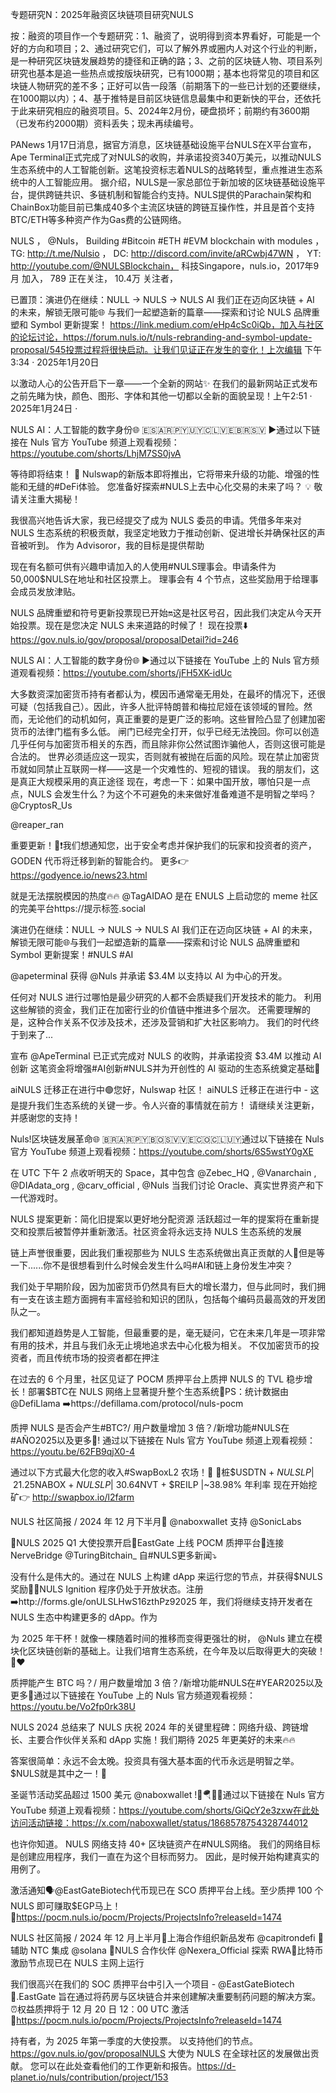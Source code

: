 专题研究N：2025年融资区块链项目研究NULS

按：融资的项目作一个专题研究：1、融资了，说明得到资本界看好，可能是一个好的方向和项目；2、通过研究它们，可以了解外界或圈内人对这个行业的判断，是一种研究区块链发展趋势的捷径和正确的路；3、之前的区块链人物、项目系列研究也基本是追一些热点或按版块研究，已有1000期；基本也将常见的项目和区块链人物研究的差不多；正好可以告一段落（前期落下的一些已计划的还要继续，在1000期以内）；4、基于推特是目前区块链信息最集中和更新快的平台，还依托于此来研究相应的融资项目。5、2024年2月份，硬盘损坏；前期约有3600期（已发布约2000期）资料丢失；现未再续编号。

PANews 1月17日消息，据官方消息，区块链基础设施平台NULS在X平台宣布，Ape Terminal正式完成了对NULS的收购，并承诺投资340万美元，以推动NULS生态系统中的人工智能创新。这笔投资标志着NULS的战略转型，重点推进生态系统中的人工智能应用。
据介绍，NULS是一家总部位于新加坡的区块链基础设施平台，提供跨链共识、多链机制和智能合约支持。NULS提供的Parachain架构和ChainBox功能目前已集成40多个主流区块链的跨链互操作性，并且是首个支持BTC/ETH等多种资产作为Gas费的公链网络。

NULS
，
@Nuls，
Building #Bitcoin #ETH #EVM blockchain with modules
，
TG: http://t.me/Nulsio ，
DC: http://discord.com/invite/aRCwbj47WN ，
YT: http://youtube.com/@NULSBlockchain，
科技Singapore，nuls.io，2017年9月 加入，
789 正在关注，
10.4万 关注者，


已置顶：演进仍在继续：NULL → NULS → NULS AI
我们正在迈向区块链 + AI 的未来，解锁无限可能🌐 与我们一起塑造新的篇章——探索和讨论 NULS 品牌重塑和 Symbol 更新提案！ 
https://link.medium.com/eHp4cSc0iQb，加入与社区的论坛讨论，https://forum.nuls.io/t/nuls-rebranding-and-symbol-update-proposal/545投票过程将很快启动。让我们见证正在发生的变化！上次编辑
下午3:34 · 2025年1月20日

以激动人心的公告开启下一章——一个全新的网站✨
在我们的最新网站正式发布之前先睹为快，颜色、图形、字体和其他一切都以全新的面貌呈现！上午2:51 · 2025年1月24日
·

NULS AI：人工智能的数字身份🌐
🇪🇸🇦🇷🇵🇾🇺🇾🇨🇱🇻🇪🇧🇷🇸🇻
▶️通过以下链接在 Nuls 官方 YouTube 频道上观看视频：https://youtube.com/shorts/LhjM7SS0jvA

等待即将结束！ 🚀
Nulswap的新版本即将推出，它将带来升级的功能、增强的性能和无缝的#DeFi体验。
您准备好探索#NULS上去中心化交易的未来了吗？ 💡
敬请关注重大揭秘！

我很高兴地告诉大家，我已经提交了成为 NULS 委员的申请。凭借多年来对 NULS 生态系统的积极贡献，我坚定地致力于推动创新、促进增长并确保社区的声音被听到。
作为 Advisoror，我的目标是提供帮助

现在有名额可供有兴趣申请加入的人使用#NULS理事会。申请条件为 50,000$NULS在地址和社区投票上。
理事会有 4 个节点，这些奖励用于给理事会成员发放津贴。

NULS 品牌重塑和符号更新投票现已开始🔛这是社区号召，因此我们决定从今天开始投票。现在是您决定 NULS 未来道路的时候了！
现在投票⬇️
https://gov.nuls.io/gov/proposal/proposalDetail?id=246

NULS AI：人工智能的数字身份🌐
▶️通过以下链接在 YouTube 上的 Nuls 官方频道观看视频：https://youtube.com/shorts/jFH5XK-idUc

大多数资深加密货币持有者都认为，模因币通常毫无用处，在最坏的情况下，还很可疑（包括我自己）。因此，许多人批评特朗普和梅拉尼娅在该领域的冒险。然而，无论他们的动机如何，真正重要的是更广泛的影响。这些冒险凸显了创建加密货币的法律门槛有多么低。
闸门已经完全打开，似乎已经无法挽回。你可以创造几乎任何与加密货币相关的东西，而且除非你公然试图诈骗他人，否则这很可能是合法的。
世界必须适应这一现实，否则就有被抛在后面的风险。现在禁止加密货币就如同禁止互联网一样——这是一个灾难性的、短视的错误。
我的朋友们，这是真正大规模采用的真正途径
现在，考虑一下：如果中国开放，哪怕只是一点点，NULS 会发生什么？为这个不可避免的未来做好准备难道不是明智之举吗？
@CryptosR_Us
  
@reaper_ran

重要更新！📣❗️我们想通知您，出于安全考虑并保护我们的玩家和投资者的资产，GODEN 代币将迁移到新的智能合约。
更多👉 https://godyence.io/news23.html

就是无法摆脱模因的热度🔥🔥
@TagAIDAO
是在 ENULS 上启动您的 meme 社区的完美平台https://提示标签.social

演进仍在继续：NULL → NULS → NULS AI
我们正在迈向区块链 + AI 的未来，解锁无限可能🌐与我们一起塑造新的篇章——探索和讨论 NULS 品牌重塑和 Symbol 更新提案！#NULS #AI

@apeterminal
获得
@Nuls
并承诺 $3.4M 以支持以 AI 为中心的开发。

任何对 NULS 进行过哪怕是最少研究的人都不会质疑我们开发技术的能力。
利用这些解锁的资金，我们正在加密行业的价值链中推进多个层次。
还需要理解的是，这种合作关系不仅涉及技术，还涉及营销和扩大社区影响力。
我们的时代终于到来了...

宣布
@ApeTerminal
已正式完成对 NULS 的收购，并承诺投资 $3.4M 以推动 AI 创新
这笔资金将增强#AI创新#NULS并为开创性的 AI 驱动的生态系统奠定基础🚀

aiNULS 迁移正在进行中🟢您好，Nulswap 社区！
aiNULS 迁移正在进行中 - 这是提升我们生态系统的关键一步。令人兴奋的事情就在前方！
请继续关注更新，并感谢您的支持！

Nuls!区块链发展革命🌐
🇧🇷🇦🇷🇵🇾🇧🇴🇸🇻🇻🇪🇨🇴🇨🇱🇺🇾通过以下链接在 Nuls 官方 YouTube 频道上观看视频：https://youtube.com/shorts/6S5wstY0gXE

在 UTC 下午 2 点收听明天的 Space，其中包含
@Zebec_HQ
,
@Vanarchain
,
@DIAdata_org
,
@carv_official
,
@Nuls
当我们讨论 Oracle、真实世界资产和下一代游戏时。

NULS 提案更新：简化旧提案以更好地分配资源
活跃超过一年的提案将在重新提交和投票后被暂停并重新激活。社区资金将永远支持 NULS 生态系统的发展

链上声誉很重要，因此我们重视那些为 NULS 生态系统做出真正贡献的人💚但是等一下......你不是很想看到什么时候会发生什么吗#AI和链上身份发生冲突？

我们处于早期阶段，因为加密货币仍然具有巨大的增长潜力，但与此同时，我们拥有一支在该主题方面拥有丰富经验和知识的团队，包括每个编码员最高效的开发团队之一。

我们都知道趋势是人工智能，但最重要的是，毫无疑问，它在未来几年是一项非常有用的技术，并且与我们永无止境地追求去中心化极为相关。
不仅加密货币的投资者，而且传统市场的投资者都在押注

在过去的 6 个月里，社区见证了 POCM 质押平台上质押 NULS 的 TVL 稳步增长！部署$BTC在 NULS 网络上显著提升整个生态系统🚀PS：统计数据由
@DefiLlama
➡️https://defillama.com/protocol/nuls-pocm

质押 NULS 是否会产生#BTC?/ 用户数量增加 3 倍？/新增功能#NULS在#AÑO2025以及更多🎉!
通过以下链接在 Nuls 官方 YouTube 频道上观看视频：https://youtu.be/62FB9qjX0-4

通过以下方式最大化您的收入#SwapBoxL2 农场！🚀
🔹桩$USDTN + $NULSLP |~21.25% 年利率🔹桩$NABOX + $NULSLP |~30.64% 年利率🔹桩$NVT + $REILP |~38.98% 年利率
现在开始挖矿👉 http://swapbox.io/l2farm

NULS 社区简报 / 2024 年 12 月下半月🔹
@naboxwallet
支持
@SonicLabs

🔹NULS 2025 Q1 大使投票开启🔹EastGate 上线 POCM 质押平台🔹连接 NerveBridge
@TuringBitchain_
自#NULS更多新闻⤵️

没有什么是伟大的。通过在 NULS 上构建 dApp 来运行您的节点，并获得$NULS奖励🙆‍♂️NULS Ignition 程序仍处于开放状态。注册➡️http://forms.gle/onULSLHwS16zthPz92025 年，我们将继续支持开发者在 NULS 生态中构建更多的 dApp。作为

为 2025 年干杯！就像一棵随着时间的推移而变得更强壮的树，
@Nuls
建立在模块化区块链创新的基础上。让我们培育生态系统，在今年及以后取得更大的突破！💚❤️

质押能产生 BTC 吗？/ 用户数量增加 3 倍？/新增功能#NULS在#YEAR2025以及更多🎉通过以下链接在 YouTube 上的 Nuls 官方频道观看视频：https://youtu.be/Vo2fp0rk38U

NULS 2024 总结来了
NULS 庆祝 2024 年的关键里程碑：网络升级、跨链增长、主要合作伙伴关系和 dApp 实施！我们期待 2025 年更美好的未来🔥🔥

答案很简单：永远不会太晚。投资具有强大基本面的代币永远是明智之举。$NULS就是其中之一！🚀 

圣诞节活动奖品超过 1500 美元
@naboxwallet
!🎁🪂🇪🇸通过以下链接在 Nuls 官方 YouTube 频道上观看视频：https://youtube.com/shorts/GiQcY2e3zxw在此处访问活动链接：https://x.com/naboxwallet/status/1868578754328744012

也许你知道。
NULS 网络支持 40+ 区块链资产在#NULS网络。
我们的网络目标是创建应用程序，我们一直在为这个目标而努力。
因此，是时候开始构建真实的用例了。

激活通知🗣️@EastGateBiotech代币现已在 SCO 质押平台上线。至少质押 100 个 NULS 即可赚取$EGP马上！🔗https://pocm.nuls.io/pocm/Projects/ProjectsInfo?releaseId=1474

NULS 社区简报 / 2024 年 12 月上半月🔹上海合作组织新品发布
@capitrondefi
🔹辅助 NTC 集成
@solana
🔹NULS 合作伙伴
@Nexera_Official
探索 RWA🔹比特币激励节点现已在 NULS 主网上运行

我们很高兴在我们的 SOC 质押平台中引入一个项目 - @EastGateBiotech👏.EastGate 旨在通过将药房与区块链合并来创建解决重要制药问题的解决方案。⏰权益质押将于 12 月 20 日 12：00 UTC 激活🔗https://pocm.nuls.io/pocm/Projects/ProjectsInfo?releaseId=1474

持有者，为 2025 年第一季度的大使投票。
以支持他们的节点。https://gov.nuls.io/gov/proposalNULS 大使为 NULS 在全球社区的发展做出贡献。
您可以在此处查看他们的工作更新和报告。https://d-planet.io/nuls/contribution/project/153
